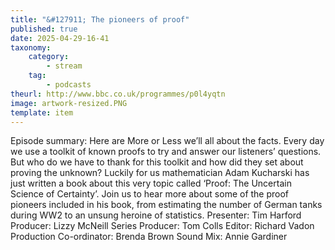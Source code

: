 ```yaml
---
title: "&#127911; The pioneers of proof"
published: true
date: 2025-04-29-16-41
taxonomy:
    category:
        - stream
    tag:
        - podcasts
theurl: http://www.bbc.co.uk/programmes/p0l4yqtn
image: artwork-resized.PNG
template: item
---
```


Episode summary: Here are More or Less we&rsquo;ll all about the facts. Every day we use a toolkit of known proofs to try and answer our listeners&rsquo; questions. But who do we have to thank for this toolkit and how did they set about proving the unknown? Luckily for us mathematician Adam Kucharski has just written a book about this very topic called &lsquo;Proof: The Uncertain Science of Certainty&rsquo;. Join us to hear more about some of the proof pioneers included in his book, from estimating the number of German tanks during WW2 to an unsung heroine of statistics. Presenter: Tim Harford Producer: Lizzy McNeill Series Producer: Tom Colls Editor: Richard Vadon Production Co-ordinator: Brenda Brown Sound Mix: Annie Gardiner

